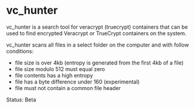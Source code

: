# vc_hunter
vc_hunter is a search tool for veracrypt (truecrypt) containers that can be used to find encrypted Veracrypt or TrueCrypt containers on the system. 

vc_hunter scans all files in a select folder on the computer and with follow conditions:

- file size is over 4kb (entropy is generated from the first 4kb of a file)
- file size modulo 512 must equal zero
- file contents has a high entropy
- file has a byte difference under 160 (experimental)
- file must not contain a common file header

Status: Beta
